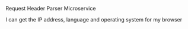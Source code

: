  Request Header Parser Microservice
 
 I can get the IP address, language and operating system for my browser